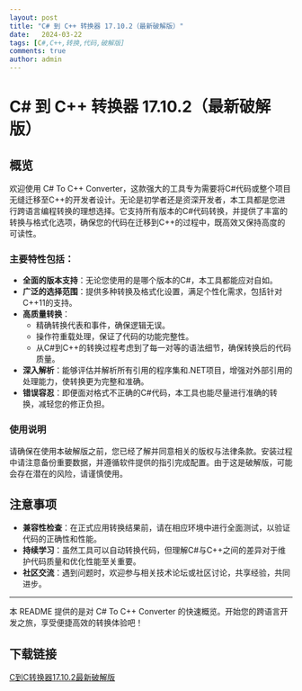 ```yaml
---
layout: post
title: "C# 到 C++ 转换器 17.10.2（最新破解版）"
date:   2024-03-22
tags: [C#,C++,转换,代码,破解版]
comments: true
author: admin
---
```

# C# 到 C++ 转换器 17.10.2（最新破解版）

## 概览

欢迎使用 C# To C++ Converter，这款强大的工具专为需要将C#代码或整个项目无缝迁移至C++的开发者设计。无论是初学者还是资深开发者，本工具都是您进行跨语言编程转换的理想选择。它支持所有版本的C#代码转换，并提供了丰富的转换与格式化选项，确保您的代码在迁移到C++的过程中，既高效又保持高度的可读性。

### 主要特性包括：

- **全面的版本支持**：无论您使用的是哪个版本的C#，本工具都能应对自如。
- **广泛的选择范围**：提供多种转换及格式化设置，满足个性化需求，包括针对C++11的支持。
- **高质量转换**：
  - 精确转换代表和事件，确保逻辑无误。
  - 操作符重载处理，保证了代码的功能完整性。
  - 从C#到C++的转换过程考虑到了每一对等的语法细节，确保转换后的代码质量。
- **深入解析**：能够评估并解析所有引用的程序集和.NET项目，增强对外部引用的处理能力，使转换更为完整和准确。
- **错误容忍**：即便面对格式不正确的C#代码，本工具也能尽量进行准确的转换，减轻您的修正负担。

### 使用说明

请确保在使用本破解版之前，您已经了解并同意相关的版权与法律条款。安装过程中请注意备份重要数据，并遵循软件提供的指引完成配置。由于这是破解版，可能会存在潜在的风险，请谨慎使用。

## 注意事项

- **兼容性检查**：在正式应用转换结果前，请在相应环境中进行全面测试，以验证代码的正确性和性能。
- **持续学习**：虽然工具可以自动转换代码，但理解C#与C++之间的差异对于维护代码质量和优化性能至关重要。
- **社区交流**：遇到问题时，欢迎参与相关技术论坛或社区讨论，共享经验，共同进步。

---

本 README 提供的是对 C# To C++ Converter 的快速概览。开始您的跨语言开发之旅，享受便捷高效的转换体验吧！

## 下载链接

[C到C转换器17.10.2最新破解版](https://pan.quark.cn/s/a722a91d7bd5)
